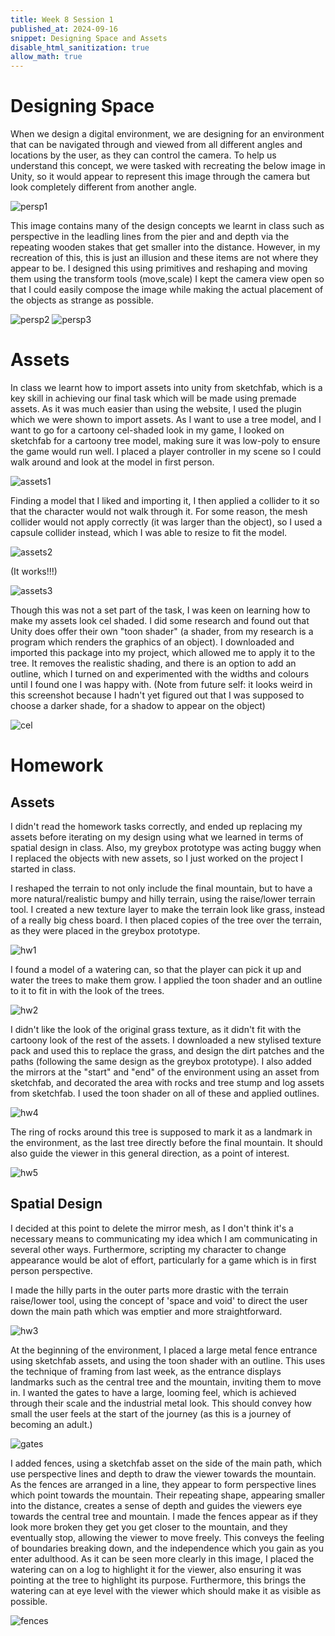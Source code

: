```yaml
---
title: Week 8 Session 1
published_at: 2024-09-16
snippet: Designing Space and Assets
disable_html_sanitization: true
allow_math: true
---
```


# Designing Space

When we design a digital environment, we are designing for an environment that can be navigated through and viewed from all different angles and locations by the user, as they can control the camera. To help us understand this concept, we were tasked with recreating the below image in Unity, so it would appear to represent this image through the camera but look completely different from another angle.

![persp1](/w08s1/persp1.png)

This image contains many of the design concepts we learnt in class such as perspective in the leadling lines from the pier and and depth via the repeating wooden stakes that get smaller into the distance. However, in my recreation of this, this is just an illusion and these items are not where they appear to be. I designed this using primitives and reshaping and moving them using the transform tools (move,scale) I kept the camera view open so that I could easily compose the image while making the actual placement of the objects as strange as possible.

![persp2](/w08s1/persp2.png)
![persp3](/w08s1/persp3.png)

# Assets

In class we learnt how to import assets into unity from sketchfab, which is a key skill in achieving our final task which will be made using premade assets. As it was much easier than using the website, I used the plugin which we were shown to import assets. As I want to use a tree model, and I want to go for a cartoony cel-shaded look in my game, I looked on sketchfab for a cartoony tree model, making sure it was low-poly to ensure the game would run well. I placed a player controller in my scene so I could walk around and look at the model in first person.

![assets1](/w08s1/Assets1.png)

Finding a model that I liked and importing it, I then applied a collider to it so that the character would not walk through it. For some reason, the mesh collider would not apply correctly (it was larger than the object), so I used a capsule collider instead, which I was able to resize to fit the model.

![assets2](/w08s1/Assets2.png)

(It works!!!)

![assets3](/w08s1/Assets3.png)

Though this was not a set part of the task, I was keen on learning how to make my assets look cel shaded. I did some research and found out that Unity does offer their own "toon shader" (a shader, from my research is a program which renders the graphics of an object). I downloaded and imported this package into my project, which allowed me to apply it to the tree. It removes the realistic shading, and there is an option to add an outline, which I turned on and experimented with the widths and colours until I found one I was happy with. (Note from future self: it looks weird in this screenshot because I hadn't yet figured out that I was supposed to choose a darker shade, for a shadow to appear on the object)

![cel](/w08s1/cel.png)

# Homework

## Assets

I didn't read the homework tasks correctly, and ended up replacing my assets before iterating on my design using what we learned in terms of spatial design in class. Also, my greybox prototype was acting buggy when I replaced the objects with new assets, so I just worked on the project I started in class. 

I reshaped the terrain to not only include the final mountain, but to have a more natural/realistic bumpy and hilly terrain, using the raise/lower terrain tool. I created a new texture layer to make the terrain look like grass, instead of a really big chess board. I then placed copies of the tree over the terrain, as they were placed in the greybox prototype. 

![hw1](/w08s1/hw1.png)

I found a model of a watering can, so that the player can pick it up and water the trees to make them grow. I applied the toon shader and an outline to it to fit in with the look of the trees. 

![hw2](/w08s1/hw2.png)

I didn't like the look of the original grass texture, as it didn't fit with the cartoony look of the rest of the assets. I downloaded a new stylised texture pack and used this to replace the grass, and design the dirt patches and the paths (following the same design as the greybox prototype). I also added the mirrors at the "start"  and "end" of the environment using an asset from sketchfab, and decorated the area with rocks and tree stump and log assets from sketchfab. I used the toon shader on all of these and applied outlines.

![hw4](/w08s1/hw4.png)

The ring of rocks around this tree is supposed to mark it as a landmark in the environment, as the last tree directly before the final mountain. It should also guide the viewer in this general direction, as a point of interest.

![hw5](/w08s1/hw5.png)

## Spatial Design

I decided at this point to delete the mirror mesh, as I don't think it's a necessary means to communicating my idea which I am communicating in several other ways. Furthermore, scripting my character to change appearance would be alot of effort, particularly for a game which is in first person perspective. 

I made the hilly parts in the outer parts more drastic with the terrain raise/lower tool, using the concept of 'space and void' to direct the user down the main path which was emptier and more straightforward.

![hw3](/w08s1/hw3.png)

At the beginning of the environment, I placed a large metal fence entrance using sketchfab assets, and using the toon shader with an outline. This uses the technique of framing from last week, as the entrance displays landmarks such as the central tree and the mountain, inviting them to move in. I wanted the gates to have a large, looming feel, which is achieved through their scale and the industrial metal look. This should convey how small the user feels at the start of the journey (as this is a journey of becoming an adult.)

![gates](/w08s1/gates.png)

I added fences, using a sketchfab asset on the side of the main path, which use perspective lines and depth to draw the viewer towards the mountain. As the fences are arranged in a line, they appear to form perspective lines which point towards the mountain. Their repeating shape, appearing smaller into the distance, creates a sense of depth and guides the viewers eye towards the central tree and mountain. I made the fences appear as if they look more broken they get you get closer to the mountain, and they eventually stop, allowing the viewer to move freely. This conveys the feeling of boundaries breaking down, and the independence which you gain as you enter adulthood. As it can be seen more clearly in this image, I placed the watering can on a log to highlight it for the viewer, also ensuring it was pointing at the tree to highlight its purpose. Furthermore, this brings the watering can at eye level with the viewer which should make it as visible as possible. 

![fences](/w08s1/fences.png)









